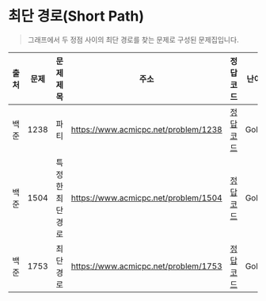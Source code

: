 # 최단 경로(Short Path)

> 그래프에서 두 정점 사이의 최단 경로를 찾는 문제로 구성된 문제집입니다.

| 출처 | 문제 | 문제 제목        | 주소                                 | 정답 코드                   | 난이도 | 정답 여부 |
| ---- | ---- | ---------------- | ------------------------------------ | --------------------------- | ------ | --------- |
| 백준 | 1238 | 파티             | https://www.acmicpc.net/problem/1238 | [정답 코드](./0x16/1238.js) | Gold.3 | ❌        |
| 백준 | 1504 | 특정한 최단 경로 | https://www.acmicpc.net/problem/1504 | [정답 코드](./0x16/1504.js) | Gold.4 | ✅        |
| 백준 | 1753 | 최단 경로        | https://www.acmicpc.net/problem/1753 | [정답 코드](./0x16/1753.js) | Gold.4 | ✅        |
